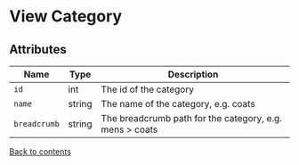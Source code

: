 # View Category

## Attributes

| Name         | Type   | Description                                             |
|--------------|--------|---------------------------------------------------------|
| `id`         | int    | The id of the category                                  |
| `name`       | string | The name of the category, e.g. coats                    |
| `breadcrumb` | string | The breadcrumb path for the category, e.g. mens > coats |

[Back to contents](../../README.md#table-of-contents)
